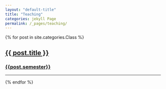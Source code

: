 ```yaml
---
layout: "default-title"
title: "Teaching"
categories: jekyll Page
permalink: /_pages/teaching/
---
```


<!-- Pubs List -->
{% for post in site.categories.Class %}
<div class="image-container shadow center" >
  <div class="pub-preview">
    <article class="post-preview">
        <a href="{{ post.url | prepend: site.baseurl | replace: '//', '/' }}">
        <h2 class="post-title">{{ post.title }}</h2>
        <h3 class="post-subtitle">{{post.semester}}</h3>
        <hr class="striped-border"> 
        </a>
    </article>
    <a href="{{ post.url | prepend: site.baseurl | replace: '//', '/' }}">
    <div class="after"></div>
    </a>
  </div>
</div>


<!-- <div class="container shadow center">
  <article class="post-preview">
  <div class="myDiv">
    <div class="subDiv">
      <img src="{{site.baseurl}}/assets/content/Images/Pubs/{{ post.year }}/{{ post.pub-id }}/{{ post.pubtitlepic }}.{{ post.pubtitlepic_suff }}" class="w-100" />
    </div>
  </div>
  </article>
</div> -->

<!-- <div
  class="bg-image hover-overlay ripple shadow-1-strong rounded"
  data-mdb-ripple-color="light"
>
  <img src="{{site.baseurl}}/assets/content/Images/Pubs/{{ post.year }}/{{ post.pub-id }}/{{ post.pubtitlepic }}.{{ post.pubtitlepic_suff }}" class="w-100" />
  <a href="#!">
    <div class="mask" style="background-color: rgba(251, 251, 251, 0.2)"></div>
  </a>
</div> -->


{% endfor %}


